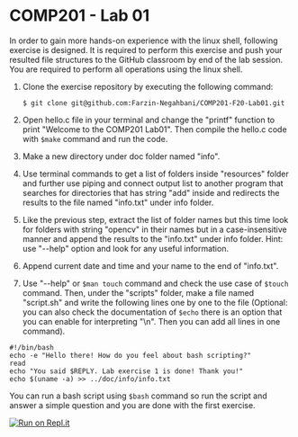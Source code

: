 # COMP201 - Lab 01 

In order to gain more hands-on experience with the linux shell, following exercise is designed. It is required to perform this exercise and push your resulted file structures to the GitHub classroom by end of the lab session. You are required to perform all operations using the linux shell.

1. Clone the exercise repository by executing the following command:
	```
	$ git clone git@github.com:Farzin-Negahbani/COMP201-F20-Lab01.git
	```
2. Open hello.c file in your terminal and change the "printf" function to print "Welcome to the COMP201 Lab01". Then compile the hello.c code with `$make` command and run the code.
    
3. Make a new directory under doc folder named "info".

4. Use terminal commands to get a list of folders inside "resources" folder and further use piping and connect output list to another program that searches for directories that has string "add" inside and redirects the results to the file named "info.txt" under info folder.

5. Like the previous step, extract the list of folder names but this time look for folders with string "opencv" in their names but in a case-insensitive manner and append the results to the "info.txt" under info folder. Hint: use "--help" option and look for any useful information.

6. Append current date and time and your name to the end of "info.txt".

7. Use "--help" or `$man touch` command and check the use case of `$touch` command. Then, under the "scripts" folder, make a file named "script.sh" and write the following lines one by one to the file (Optional: you can also check the documentation of `$echo` there is an option that you can enable for interpreting "\\n". Then you can add all lines in one command).

```
#!/bin/bash
echo -e "Hello there! How do you feel about bash scripting?"
read
echo "You said $REPLY. Lab exercise 1 is done! Thank you!"
echo $(uname -a) >> ../doc/info/info.txt
```
You can run a bash script using `$bash` command so run the script and answer a simple question and you are done with the first exercise.

[![Run on Repl.it](https://repl.it/badge/github/Farzin-Negahbani/COMP201-F20-Lab01)](https://repl.it/github/Farzin-Negahbani/COMP201-F20-Lab01)
